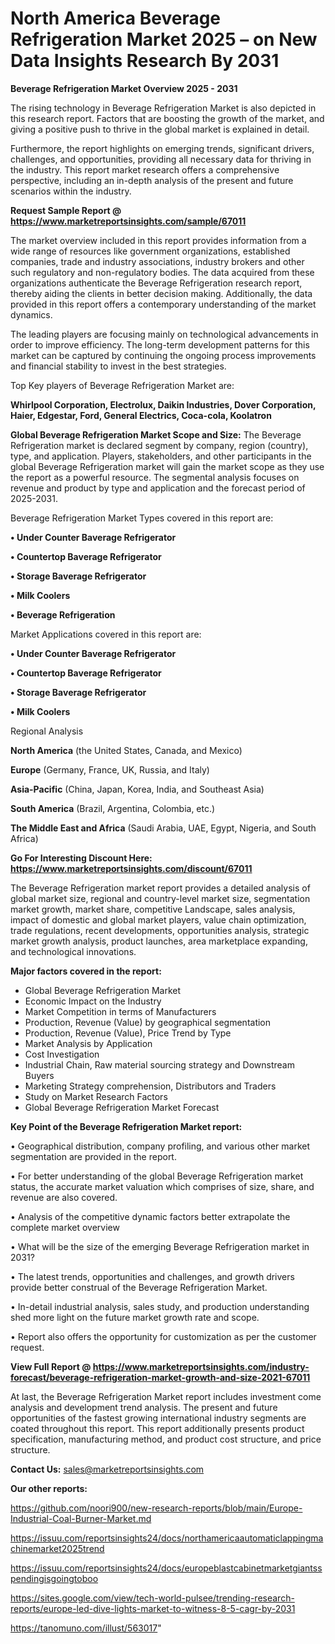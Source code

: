 # North America Beverage Refrigeration Market 2025 – on New Data Insights Research By 2031

<Strong> Beverage Refrigeration Market Overview 2025 - 2031</strong>

The rising technology in Beverage Refrigeration Market is also depicted in this research report. Factors that are boosting the growth of the market, and giving a positive push to thrive in the global market is explained in detail.

Furthermore, the report highlights on emerging trends, significant drivers, challenges, and opportunities, providing all necessary data for thriving in the industry. This report market research offers a comprehensive perspective, including an in-depth analysis of the present and future scenarios within the industry.

<strong>Request Sample Report @ <a href=https://www.marketreportsinsights.com/sample/67011>https://www.marketreportsinsights.com/sample/67011</a></strong>

The market overview included in this report provides information from a wide range of resources like government organizations, established companies, trade and industry associations, industry brokers and other such regulatory and non-regulatory bodies. The data acquired from these organizations authenticate the Beverage Refrigeration research report, thereby aiding the clients in better decision making. Additionally, the data provided in this report offers a contemporary understanding of the market dynamics.

The leading players are focusing mainly on technological advancements in order to improve efficiency. The long-term development patterns for this market can be captured by continuing the ongoing process improvements and financial stability to invest in the best strategies.

Top Key players of Beverage Refrigeration Market are:

<strong>Whirlpool Corporation, Electrolux, Daikin Industries, Dover Corporation, Haier, Edgestar, Ford, General Electrics, Coca-cola, Koolatron</strong>

<strong><b>Global Beverage Refrigeration Market Scope and Size:</b></strong>
The Beverage Refrigeration market is declared segment by company, region (country), type, and application. Players, stakeholders, and other participants in the global Beverage Refrigeration market will gain the market scope as they use the report as a powerful resource. The segmental analysis focuses on revenue and product by type and application and the forecast period of 2025-2031.

Beverage Refrigeration Market Types covered in this report are:

<strong>• Under Counter Baverage Refrigerator

• Countertop Baverage Refrigerator

• Storage Baverage Refrigerator

• Milk Coolers

• Beverage Refrigeration</strong>

Market Applications covered in this report are:

<strong>• Under Counter Baverage Refrigerator

• Countertop Baverage Refrigerator

• Storage Baverage Refrigerator

• Milk Coolers</strong> 

Regional Analysis

<strong>North America</strong> (the United States, Canada, and Mexico)

<strong>Europe</strong> (Germany, France, UK, Russia, and Italy)

<strong>Asia-Pacific</strong> (China, Japan, Korea, India, and Southeast Asia)

<strong>South America</strong> (Brazil, Argentina, Colombia, etc.)

<strong>The Middle East and Africa</strong> (Saudi Arabia, UAE, Egypt, Nigeria, and South Africa)

<strong>Go For Interesting Discount Here: <a href=https://www.marketreportsinsights.com/discount/67011>https://www.marketreportsinsights.com/discount/67011</a></strong>

The Beverage Refrigeration market report provides a detailed analysis of global market size, regional and country-level market size, segmentation market growth, market share, competitive Landscape, sales analysis, impact of domestic and global market players, value chain optimization, trade regulations, recent developments, opportunities analysis, strategic market growth analysis, product launches, area marketplace expanding, and technological innovations.

<strong><b>Major factors covered in the report:</b></strong>
<ul>
  <li>Global Beverage Refrigeration Market </li>
  <li>Economic Impact on the Industry</li>
  <li>Market Competition in terms of Manufacturers</li>
  <li>Production, Revenue (Value) by geographical segmentation</li>
  <li>Production, Revenue (Value), Price Trend by Type</li>
  <li>Market Analysis by Application</li>
  <li>Cost Investigation</li>
  <li>Industrial Chain, Raw material sourcing strategy and Downstream Buyers</li>
  <li>Marketing Strategy comprehension, Distributors and Traders</li>
  <li>Study on Market Research Factors</li>
  <li>Global Beverage Refrigeration Market Forecast</li>
</ul>

<strong><b>Key Point of the Beverage Refrigeration Market report:</b></strong>

• Geographical distribution, company profiling, and various other market segmentation are provided in the report.

• For better understanding of the global Beverage Refrigeration market status, the accurate market valuation which comprises of size, share, and revenue are also covered.

• Analysis of the competitive dynamic factors better extrapolate the complete market overview

• What will be the size of the emerging Beverage Refrigeration market in 2031?

• The latest trends, opportunities and challenges, and growth drivers provide better construal of the Beverage Refrigeration Market.

• In-detail industrial analysis, sales study, and production understanding shed more light on the future market growth rate and scope.

• Report also offers the opportunity for customization as per the customer request.

<strong><b>View Full Report @ <a href=https://www.marketreportsinsights.com/industry-forecast/beverage-refrigeration-market-growth-and-size-2021-67011>https://www.marketreportsinsights.com/industry-forecast/beverage-refrigeration-market-growth-and-size-2021-67011</a></b></strong>


At last, the Beverage Refrigeration Market report includes investment come analysis and development trend analysis. The present and future opportunities of the fastest growing international industry segments are coated throughout this report. This report additionally presents product specification, manufacturing method, and product cost structure, and price structure.

<strong>Contact Us:</strong>
sales@marketreportsinsights.com

<strong>Our other reports:</strong>

<a href=https://github.com/noori900/new-research-reports/blob/main/Europe-Industrial-Coal-Burner-Market.md>https://github.com/noori900/new-research-reports/blob/main/Europe-Industrial-Coal-Burner-Market.md</a>

<a href=https://issuu.com/reportsinsights24/docs/northamericaautomaticlappingmachinemarket2025trend>https://issuu.com/reportsinsights24/docs/northamericaautomaticlappingmachinemarket2025trend</a>

<a href=https://issuu.com/reportsinsights24/docs/europeblastcabinetmarketgiantsspendingisgoingtoboo>https://issuu.com/reportsinsights24/docs/europeblastcabinetmarketgiantsspendingisgoingtoboo</a>

<a href=https://sites.google.com/view/tech-world-pulsee/trending-research-reports/europe-led-dive-lights-market-to-witness-8-5-cagr-by-2031>https://sites.google.com/view/tech-world-pulsee/trending-research-reports/europe-led-dive-lights-market-to-witness-8-5-cagr-by-2031</a>

<a href=https://tanomuno.com/illust/563017>https://tanomuno.com/illust/563017</a>"
